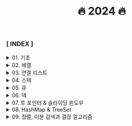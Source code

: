 <div align="center">

<h1>🔥 2024 🔥 </h1>

</div>

<br>

### **[ INDEX ]**

<details>
<summary>01. 기초</summary>

1. [O(N)](section01_기초/section01_01/Solution.java)
2. [O(N^2)](section01_기초/section01_02/Solution.java)
3. [O(sqrt(n))](section01_기초/section01_03/Solution.java)
4. [O(logN)](section01_기초/section01_04/Solution.java)
5. [X보다 작은 수](section01_기초/X보다_작은_수/Main.java)

</details>
<details>
<summary>02. 배열</summary>

1. [알파벳 개수](section02_배열/알파벳_개수/Main.java)
2. [숫자의 개수](section02_배열/숫자의_개수/Main.java)
3. [개수 세기](section02_배열/개수_세기/Main.java)
4. [방 번호](section02_배열/방_번호/Main.java)

</details>
<details>
<summary>03. 연결 리스트</summary>

1. [에디터](section03_연결리스트/에디터/Main.java)
2. [요세푸스 문제](section03_연결리스트/요세푸스_문제/Main.java)
3. [키로거](section03_연결리스트/키로거/Main.java)

</details>
<details>
<summary>04. 스택</summary>

1. [스택](section04_스택/스택/Main.java)
2. [제로](section04_스택/제로/Main.java)
3. [스택 수열](section04_스택/스택_수열/Main.java)
4. [탑](section04_스택/탑/Main.java)
5. [균형잡힌 세상](section04_스택/균형잡힌_세상/Main.java)
6. [좋은 단어](section04_스택/좋은_단어/Main.java)
7. [쇠막대기](section04_스택/쇠막대기/Main.java)
8. [괄호의 값](section04_스택/괄호의_값/Main.java)
9. [크레인 인형뽑기](section04_스택/크레인_인형뽑기/Main.java)
10. [후위식 연산](section04_스택/후위식_연산/Main.java)

</details>
<details>
<summary>05. 큐</summary>

1. [큐](section05_큐/큐/Main.java)
2. [큐2](section05_큐/큐2/Main.java)
3. [카드2](section05_큐/카드2/Main.java)
4. [공주 구하기](section05_큐/공주_구하기/Main.java)
5. [교육과정 설계](section05_큐/교육과정_설계/Main.java)
6. [응급실](section05_큐/응급실/Main.java)

</details>
<details>
<summary>06. 덱</summary>

1. [덱](section06_덱/덱/Main.java)
2. [회전하는 큐](section06_덱/회전하는_큐/Main.java)
3. [AC](section06_덱/AC/Main.java)

</details>
<details>
<summary>07. 투 포인터 & 슬라이딩 윈도우</summary>

1. [두 배열 합치기](section07_투포인터_슬라이딩윈도우/두_배열_합치기/Main.java)
2. [최대 매출](section07_투포인터_슬라이딩윈도우/최대_매출/Main.java)
3. [연속 부분수열](section07_투포인터_슬라이딩윈도우/연속_부분수열/Main.java)
4. [연속된 자연수의 합](section07_투포인터_슬라이딩윈도우/연속된_자연수의_합/Main.java)
5. [연속된 자연수의 합 (수학)](section07_투포인터_슬라이딩윈도우/연속된_자연수의_합_수학/Main.java)
6. [최대 길이 연속부분 수열](section07_투포인터_슬라이딩윈도우/최대_길이_연속부분_수열/Main.java)

</details>
<details>
<summary>08. HashMap & TreeSet </summary>

1. [학급 회장](section08_HashMap_TreeSet/학급_회장/Main.java)
2. [모든 아나그램 찾기](section08_HashMap_TreeSet/모든_아나그램_찾기/Main.java)
3. [K번째 큰 수](section08_HashMap_TreeSet/K번째_큰_수/Main.java)

</details>
<details>
<summary>09. 정렬, 이분 검색과 결정 알고리즘 </summary>

1. [선택정렬](section09_정렬/선택정렬/Main.java)
2. [버블정렬](section09_정렬/버블정렬/Main.java)
3. [삽입정렬](section09_정렬/삽입정렬/Main.java)
4. [중복확인](section09_정렬/중복확인/Main.java)
5. [LRU](section09_정렬/LRU/Main.java)
6. [이분검색](section09_정렬/이분검색/Main.java)
7. [장난꾸러기](section09_정렬/장난꾸러기/Main.java)
8. [좌표정렬](section09_정렬/좌표정렬/Main.java)
9. [뮤직비디오](section09_정렬/뮤직비디오/Main.java)
10. [마구간 정하기](section09_정렬/마구간_정하기/Main.java)

</details>